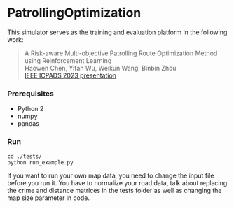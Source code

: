# PatrollingOptimization

This simulator serves as the training and evaluation platform in the following work:


> A Risk-aware Multi-objective Patrolling Route Optimization Method using Reinforcement Learning </br>
> Haowen Chen, Yifan Wu, Weikun Wang, Binbin Zhou </br>
> [IEEE ICPADS 2023 presentation](https://arxiv.org/abs/1802.06444)

### Prerequisites

- Python 2
- numpy
- pandas

### Run

```
cd ./tests/
python run_example.py
```

If you want to run your own map data, you need to change the input file before you run it. You have to normalize your road data, talk about replacing the crime and distance matrices in the tests folder as well as changing the map size parameter in code.
